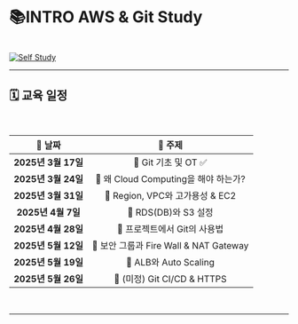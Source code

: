 # 📚INTRO AWS & Git Study

<br> <a href="https://www.notion.so/AWS-Git-183ec6997d728181a374fb3fca6c5072" target="_blank">
    <img src="https://img.shields.io/badge/📖%20AWS%20&%20Git%20STUDY-Click%20Here-blue?style=for-the-badge&logo=notion" alt="Self Study">
    </a>


<hr>

## 🗓️ 교육 일정  

<br>  

|        📅 날짜        |                   📌 주제                    |  
|:------------------:|:----------------------------------:|  
|  **2025년 3월 17일**  |   🔹 Git 기초 및 OT   ✅                |  
|  **2025년 3월 24일**  |   🔹 왜 Cloud Computing을 해야 하는가?   |  
|  **2025년 3월 31일**  |   🔹 Region, VPC와 고가용성 & EC2      |  
|  **2025년 4월 7일**   |   🔹 RDS(DB)와 S3 설정               |  
|  **2025년 4월 28일**  |   🔹 프로젝트에서 Git의 사용법         |  
|  **2025년 5월 12일**  |   🔹 보안 그룹과 Fire Wall & NAT Gateway  |  
|  **2025년 5월 19일**  |   🔹 ALB와 Auto Scaling             |  
|  **2025년 5월 26일**  |   🔹 (미정) Git CI/CD & HTTPS        |  

<br>  

---
